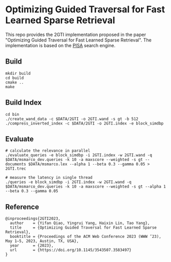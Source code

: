 # Optimizing Guided Traversal for Fast Learned Sparse Retrieval

This repo provides the 2GTI implementation proposed in the paper "Optimizing Guided Traversal for Fast Learned Sparse Retrieval". The implementation is based on the [PISA](https://github.com/pisa-engine/pisa) search engine.

## Build

```
mkdir build
cd build
cmake ..
make
```

## Build Index
```
cd bin
./create_wand_data -c $DATA/2GTI -o 2GTI.wand -s gt -b 512
./compress_inverted_index -c $DATA/2GTI -o 2GTI.index -e block_simdbp
```

## Evaluate
```
# calculate the relevance in parallel
./evaluate_queries -e block_simdbp -i 2GTI.index -w 2GTI.wand -q $DATA/msmarco_dev.queries -k 10 -a maxscore --weighted -s gt --documents $DATA/msmarco.lex --alpha 1 --beta 0.3 --gamma 0.05 > 2GTI.trec

# measure the latency in single thread
./queries -e block_simdbp -i 2GTI.index -w 2GTI.wand -q $DATA/msmarco_dev.queries -k 10 -a maxscore --weighted -s gt --alpha 1 --beta 0.3 --gamma 0.05
```

## Reference

```
@inproceedings{2GTI2023,
  author    = {Yifan Qiao, Yingrui Yang, Haixin Lin, Tao Yang},
  title     = {Optimizing Guided Traversal for Fast Learned Sparse Retrieval},
  booktitle = {Proceedings of the ACM Web Conference 2023 (WWW ’23), May 1–5, 2023, Austin, TX, USA},
  year      = {2023},
  url       = {https://doi.org/10.1145/3543507.3583497}
}
```
